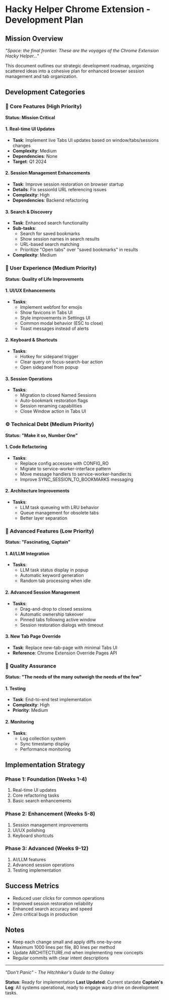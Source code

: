 # Hacky Helper Chrome Extension - Development Plan

## Mission Overview

_"Space: the final frontier. These are the voyages of the Chrome Extension Hacky Helper..."_

This document outlines our strategic development roadmap, organizing scattered ideas into a cohesive plan for enhanced browser session management and tab organization.

## Development Categories

### 🚀 Core Features (High Priority)

**Status: Mission Critical**

#### 1. Real-time UI Updates

- **Task**: Implement live Tabs UI updates based on window/tabs/sessions changes
- **Complexity**: Medium
- **Dependencies**: None
- **Target**: Q1 2024

#### 2. Session Management Enhancements

- **Task**: Improve session restoration on browser startup
- **Details**: Fix sessionId URL referencing issues
- **Complexity**: High
- **Dependencies**: Backend refactoring

#### 3. Search & Discovery

- **Task**: Enhanced search functionality
- **Sub-tasks**:
  - Search for saved bookmarks
  - Show session names in search results
  - URL-based search matching
  - Prioritize "Open tabs" over "saved bookmarks" in results
- **Complexity**: Medium

### 🔧 User Experience (Medium Priority)

**Status: Quality of Life Improvements**

#### 1. UI/UX Enhancements

- **Tasks**:
  - Implement webfont for emojis
  - Show favicons in Tabs UI
  - Style improvements in Settings UI
  - Common modal behavior (ESC to close)
  - Toast messages instead of alerts

#### 2. Keyboard & Shortcuts

- **Tasks**:
  - Hotkey for sidepanel trigger
  - Clear query on focus-search-bar action
  - Open sidepanel from popup

#### 3. Session Operations

- **Tasks**:
  - Migration to closed Named Sessions
  - Auto-bookmark restoration flags
  - Session renaming capabilities
  - Close Window action in Tabs UI

### ⚙️ Technical Debt (Medium Priority)

**Status: "Make it so, Number One"**

#### 1. Code Refactoring

- **Tasks**:
  - Replace config accesses with CONFIG_RO
  - Migrate to service-worker-interface pattern
  - Move message handlers to service-worker-handler.ts
  - Improve SYNC_SESSION_TO_BOOKMARKS messaging

#### 2. Architecture Improvements

- **Tasks**:
  - LLM task queueing with LRU behavior
  - Queue management for obsolete tabs
  - Better layer separation

### 🧪 Advanced Features (Low Priority)

**Status: "Fascinating, Captain"**

#### 1. AI/LLM Integration

- **Tasks**:
  - LLM task status display in popup
  - Automatic keyword generation
  - Random tab processing when idle

#### 2. Advanced Session Management

- **Tasks**:
  - Drag-and-drop to closed sessions
  - Automatic ownership takeover
  - Pinned tabs following active window
  - Session restoration dialogs with timeout

#### 3. New Tab Page Override

- **Task**: Replace new-tab-page with minimal Tabs UI
- **Reference**: Chrome Extension Override Pages API

### 🧪 Quality Assurance

**Status: "The needs of the many outweigh the needs of the few"**

#### 1. Testing

- **Task**: End-to-end test implementation
- **Complexity**: High
- **Priority**: Medium

#### 2. Monitoring

- **Tasks**:
  - Log collection system
  - Sync timestamp display
  - Performance monitoring

## Implementation Strategy

### Phase 1: Foundation (Weeks 1-4)

1. Real-time UI updates
2. Core refactoring tasks
3. Basic search enhancements

### Phase 2: Enhancement (Weeks 5-8)

1. Session management improvements
2. UI/UX polishing
3. Keyboard shortcuts

### Phase 3: Advanced (Weeks 9-12)

1. AI/LLM features
2. Advanced session operations
3. Testing implementation

## Success Metrics

- Reduced user clicks for common operations
- Improved session restoration reliability
- Enhanced search accuracy and speed
- Zero critical bugs in production

## Notes

- Keep each change small and apply diffs one-by-one
- Maximum 1000 lines per file, 80 lines per method
- Update ARCHITECTURE.md when implementing new concepts
- Regular commits with clear intent descriptions

---

_"Don't Panic" - The Hitchhiker's Guide to the Galaxy_

**Status**: Ready for implementation
**Last Updated**: Current stardate
**Captain's Log**: All systems operational, ready to engage warp drive on development tasks.

